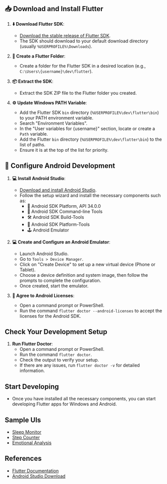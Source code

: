 ## 📥 Download and Install Flutter

1. **⬇️ Download Flutter SDK**:
    - [Download the stable release of Flutter SDK](https://storage.googleapis.com/flutter_infra_release/releases/stable/windows/flutter_windows_3.19.5-stable.zip).
    - The SDK should download to your default download directory (usually `%USERPROFILE%\Downloads`).

2. **📁 Create a Flutter Folder**:
    - Create a folder for the Flutter SDK in a desired location (e.g., `C:\Users\{username}\dev\flutter`).

3. **📦 Extract the SDK**:
    - Extract the SDK ZIP file to the Flutter folder you created.

4. **⚙️ Update Windows PATH Variable**:
    - Add the Flutter SDK `bin` directory (`%USERPROFILE%\dev\flutter\bin`) to your PATH environment variable.
    - Search "Environment Variables".
    - In the "User variables for {username}" section, locate or create a `Path` variable.
    - Add the Flutter `bin` directory (`%USERPROFILE%\dev\flutter\bin`) to the list of paths.
    - Ensure it is at the top of the list for priority.

## 📱 Configure Android Development

1. **💻 Install Android Studio**:
    - [Download and install Android Studio](https://redirector.gvt1.com/edgedl/android/studio/install/2023.2.1.25/android-studio-2023.2.1.25-windows.exe).
    - Follow the setup wizard and install the necessary components such as:
        - 🧩 Android SDK Platform, API 34.0.0
        - 🧰 Android SDK Command-line Tools
        - 🛠️ Android SDK Build-Tools
        - 🔧 Android SDK Platform-Tools
        - 🕹️ Android Emulator

2. **💻 Create and Configure an Android Emulator**:
    - Launch Android Studio.
    - Go to `Tools > Device Manager`.
    - Click on "Create Device" to set up a new virtual device (Phone or Tablet).
    - Choose a device definition and system image, then follow the prompts to complete the configuration.
    - Once created, start the emulator.

3. **📜 Agree to Android Licenses**:
    - Open a command prompt or PowerShell.
    - Run the command `flutter doctor --android-licenses` to accept the licenses for the Android SDK.

## Check Your Development Setup

1. **Run Flutter Doctor**:
    - Open a command prompt or PowerShell.
    - Run the command `flutter doctor`.
    - Check the output to verify your setup.
    - If there are any issues, run `flutter doctor -v` for detailed information.

## Start Developing

- Once you have installed all the necessary components, you can start developing Flutter apps for Windows and Android.

## Sample UIs
- [Sleep Monitor](https://dribbble.com/shots/21655991-Sleep-Tracker-UI?utm_source=Clipboard_Shot&utm_campaign=ouhano&utm_content=Sleep%20Tracker%20UI&utm_medium=Social_Share&utm_source=Clipboard_Shot&utm_campaign=ouhano&utm_content=Sleep%20Tracker%20UI&utm_medium=Social_Share)
- [Step Counter](https://dribbble.com/shots/23650935-Sparta-Health-Tracking-App?utm_source=Clipboard_Shot&utm_campaign=DaffaToldo&utm_content=Sparta%20-%20Health%20Tracking%20App&utm_medium=Social_Share&utm_source=Clipboard_Shot&utm_campaign=DaffaToldo&utm_content=Sparta%20-%20Health%20Tracking%20App&utm_medium=Social_Share)
- [Emotional Analysis](https://dribbble.com/shots/21388211-Emotion-Tracker?utm_source=Clipboard_Shot&utm_campaign=MorethanDT&utm_content=Emotion%20Tracker&utm_medium=Social_Share&utm_source=Clipboard_Shot&utm_campaign=MorethanDT&utm_content=Emotion%20Tracker&utm_medium=Social_Share)


## References

- [Flutter Documentation](https://docs.flutter.dev/)
- [Android Studio Download](https://developer.android.com/studio)
